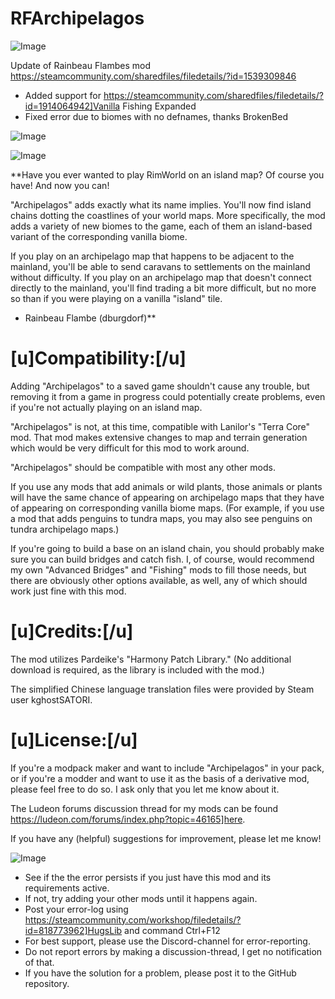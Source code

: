 # RFArchipelagos

![Image](https://i.imgur.com/buuPQel.png)

Update of Rainbeau Flambes mod
https://steamcommunity.com/sharedfiles/filedetails/?id=1539309846

- Added support for https://steamcommunity.com/sharedfiles/filedetails/?id=1914064942]Vanilla Fishing Expanded
- Fixed error due to biomes with no defnames, thanks BrokenBed 

![Image](https://i.imgur.com/pufA0kM.png)

	
![Image](https://i.imgur.com/Z4GOv8H.png)

**Have you ever wanted to play RimWorld on an island map? Of course you have! And now you can!

"Archipelagos" adds exactly what its name implies. You'll now find island chains dotting the coastlines of your world maps. More specifically, the mod adds a variety of new biomes to the game, each of them an island-based variant of the corresponding vanilla biome.

If you play on an archipelago map that happens to be adjacent to the mainland, you'll be able to send caravans to settlements on the mainland without difficulty. If you play on an archipelago map that doesn't connect directly to the mainland, you'll find trading a bit more difficult, but no more so than if you were playing on a vanilla "island" tile.

- Rainbeau Flambe (dburgdorf)**

# **[u]Compatibility:[/u]**


Adding "Archipelagos" to a saved game shouldn't cause any trouble, but removing it from a game in progress could potentially create problems, even if you're not actually playing on an island map.

"Archipelagos" is not, at this time, compatible with Lanilor's "Terra Core" mod. That mod makes extensive changes to map and terrain generation which would be very difficult for this mod to work around.

"Archipelagos" should be compatible with most any other mods.

If you use any mods that add animals or wild plants, those animals or plants will have the same chance of appearing on archipelago maps that they have of appearing on corresponding vanilla biome maps. (For example, if you use a mod that adds penguins to tundra maps, you may also see penguins on tundra archipelago maps.)

If you're going to build a base on an island chain, you should probably make sure you can build bridges and catch fish. I, of course, would recommend my own "Advanced Bridges" and "Fishing" mods to fill those needs, but there are obviously other options available, as well, any of which should work just fine with this mod.

# **[u]Credits:[/u]**


The mod utilizes Pardeike's "Harmony Patch Library." (No additional download is required, as the library is included with the mod.)

The simplified Chinese language translation files were provided by Steam user kghostSATORI.

# **[u]License:[/u]**


If you're a modpack maker and want to include "Archipelagos" in your pack, or if you're a modder and want to use it as the basis of a derivative mod, please feel free to do so. I ask only that you let me know about it. 

The Ludeon forums discussion thread for my mods can be found https://ludeon.com/forums/index.php?topic=46165]here.

If you have any (helpful) suggestions for improvement, please let me know!

![Image](https://i.imgur.com/PwoNOj4.png)



-  See if the the error persists if you just have this mod and its requirements active.
-  If not, try adding your other mods until it happens again.
-  Post your error-log using https://steamcommunity.com/workshop/filedetails/?id=818773962]HugsLib and command Ctrl+F12
-  For best support, please use the Discord-channel for error-reporting.
-  Do not report errors by making a discussion-thread, I get no notification of that.
-  If you have the solution for a problem, please post it to the GitHub repository.




